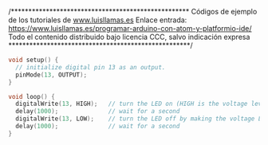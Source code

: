 /***************************************************
Códigos de ejemplo de los tutoriales de www.luisllamas.es
Enlace entrada: https://www.luisllamas.es/programar-arduino-con-atom-y-platformio-ide/
Todo el contenido distribuido bajo licencia CCC, salvo indicación expresa
****************************************************/

```cpp
void setup() {
  // initialize digital pin 13 as an output.
  pinMode(13, OUTPUT);
}

void loop() {
  digitalWrite(13, HIGH);   // turn the LED on (HIGH is the voltage level)
  delay(1000);              // wait for a second
  digitalWrite(13, LOW);    // turn the LED off by making the voltage LOW
  delay(1000);              // wait for a second
}
```